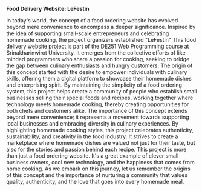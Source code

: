 **Food Delivery Website: LeFestin**

In today's world, the concept of a food ordering website has evolved beyond mere convenience to encompass a deeper significance. Inspired by the idea of supporting small-scale entrepreneurs and celebrating homemade cooking, the project organizers established "LeFestin" This food delivery website project is part of the DE251 Web Programming course at Srinakharinwirot University. It emerges from the collective efforts of like-minded programmers who share a passion for cooking, seeking to bridge the gap between culinary enthusiasts and hungry customers.
The origin of this concept started with the desire to empower individuals with culinary skills, offering them a digital platform to showcase their homemade dishes and enterprising spirit. By maintaining the simplicity of a food ordering system, this project helps create a community of people who establish small businesses selling their special foods and recipes, working together where technology meets homemade cooking, thereby creating opportunities for both chefs and customers alike.
The importance of this concept extends beyond mere convenience; it represents a movement towards supporting local businesses and embracing diversity in culinary experiences. By highlighting homemade cooking styles, this project celebrates authenticity, sustainability, and creativity in the food industry. It strives to create a marketplace where homemade dishes are valued not just for their taste, but also for the stories and passion behind each recipe.
This project is more than just a food ordering website. It's a great example of clever small business owners, cool new technology, and the happiness that comes from home cooking. As we embark on this journey, let us remember the origins of this concept and the importance of nurturing a community that values quality, authenticity, and the love that goes into every homemade meal.
